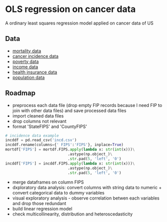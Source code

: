 
# OLS regression on cancer data

A ordinary least squares regression model applied on cancer data of US


## Data

 - [mortality data](https://data.world/nrippner/cancer-analysis-hackathon-challenge/workspace/file?filename=death+.csv)
 - [cancer incidence data](https://data.world/nrippner/cancer-analysis-hackathon-challenge/workspace/file?filename=incd.csv)
 - [poverty data](https://data.world/uscensusbureau/acs-2015-5-e-poverty)
 - [income data](https://data.world/uscensusbureau/acs-2015-5-e-income)
 - [health insurance data](https://data.world/uscensusbureau/acs-2015-5-e-healthinsurance)
 - [population data](https://data.world/nrippner/us-population-estimates-2015/workspace/file?filename=CO-EST2015-alldata.csv)


## Roadmap

- preprocess each data file (drop empty FIP records because I need FIP to join with other data files) and save processed data files
- import cleaned data files
- drop columns not relevant 
- format 'StateFIPS' and 'CountyFIPS'
```py
# incidence data example
incddf = pd.read_csv('incd.csv')
incddf.rename(columns={' FIPS':'FIPS'}, inplace=True)
mortdf['FIPS'] = mortdf.FIPS.apply(lambda x: str(int(x)))\
                            .astype(np.object_)\
                            .str.pad(5, 'left', '0')
incddf['FIPS'] = incddf.FIPS.apply(lambda x: str(int(x)))\
                            .astype(np.object_)\
                            .str.pad(5, 'left', '0')
```
- merge dataframes on column FIPS
- dxploratory data analysis: convert columns with string data to numeric + convert categorical data to dummy variables
- visual exploratory analysis - observe correlation betwen each variables and drop those redundant
- build linear regression model
- check multicollinearity, distribution and heteroscedasticity

